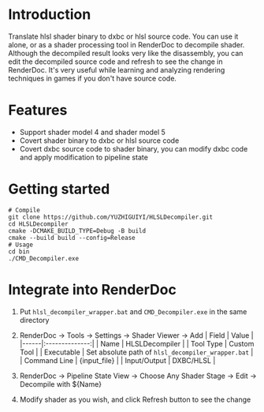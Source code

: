 # Introduction
Translate hlsl shader binary to dxbc or hlsl source code. You can use it alone, or as a shader processing tool in RenderDoc to decompile shader. Although the decompiled result looks very like the disassembly, you can edit the decompiled source code and refresh to see the change in RenderDoc. It's very useful while learning and analyzing rendering techniques in games if you don't have source code.

# Features
- Support shader model 4 and shader model 5
- Covert shader binary to dxbc or hlsl source code
- Covert dxbc source code to shader binary, you can modify dxbc code and apply modification to pipeline state

# Getting started
```shell
# Compile 
git clone https://github.com/YUZHIGUIYI/HLSLDecompiler.git
cd HLSLDecompiler
cmake -DCMAKE_BUILD_TYPE=Debug -B build
cmake --build build --config=Release
# Usage
cd bin
./CMD_Decompiler.exe
```

# Integrate into RenderDoc
1. Put `hlsl_decompiler_wrapper.bat` and `CMD_Decompiler.exe` in the same directory
2. RenderDoc -> Tools -> Settings -> Shader Viewer -> Add
    | Field | Value |
    |------|:--------------:|
    | Name | HLSLDecompiler |
    | Tool Type | Custom Tool |
    | Executable | Set absolute path of `hlsl_decompiler_wrapper.bat` |
    | Command Line | {input_file} |
    | Input/Output | DXBC/HLSL |

3. RenderDoc -> Pipeline State View -> Choose Any Shader Stage -> Edit -> Decompile with ${Name}
4. Modify shader as you wish, and click Refresh button to see the change
